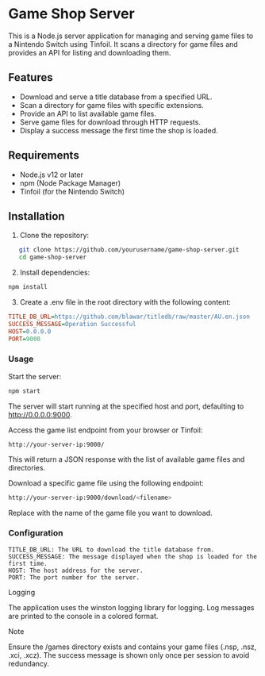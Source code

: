 # Game Shop Server

This is a Node.js server application for managing and serving game files to a Nintendo Switch using Tinfoil. It scans a directory for game files and provides an API for listing and downloading them.

## Features

- Download and serve a title database from a specified URL.
- Scan a directory for game files with specific extensions.
- Provide an API to list available game files.
- Serve game files for download through HTTP requests.
- Display a success message the first time the shop is loaded.

## Requirements

- Node.js v12 or later
- npm (Node Package Manager)
- Tinfoil (for the Nintendo Switch)

## Installation

1. Clone the repository:

```bash
   git clone https://github.com/yourusername/game-shop-server.git
   cd game-shop-server
```
2. Install dependencies:

 ```bash
npm install
```
3. Create a .env file in the root directory with the following content:

```ini
TITLE_DB_URL=https://github.com/blawar/titledb/raw/master/AU.en.json
SUCCESS_MESSAGE=Operation Successful
HOST=0.0.0.0
PORT=9000
```


### Usage

Start the server:

```bash
npm start
```

The server will start running at the specified host and port, defaulting to http://0.0.0.0:9000.

Access the game list endpoint from your browser or Tinfoil:

```arduino
http://your-server-ip:9000/
```

This will return a JSON response with the list of available game files and directories.

Download a specific game file using the following endpoint:

```bash
http://your-server-ip:9000/download/<filename>
```

Replace <filename> with the name of the game file you want to download.

### Configuration

    TITLE_DB_URL: The URL to download the title database from.
    SUCCESS_MESSAGE: The message displayed when the shop is loaded for the first time.
    HOST: The host address for the server.
    PORT: The port number for the server.

Logging

The application uses the winston logging library for logging. Log messages are printed to the console in a colored format.
> [!Note]
> Ensure the /games directory exists and contains your game files (.nsp, .nsz, .xci, .xcz).
> The success message is shown only once per session to avoid redundancy.